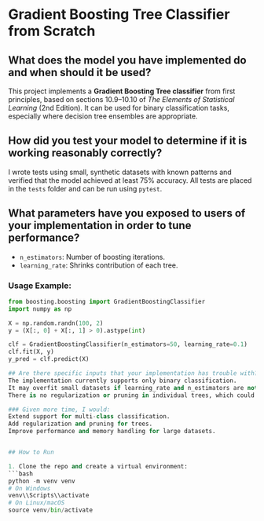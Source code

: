# Gradient Boosting Tree Classifier from Scratch

## What does the model you have implemented do and when should it be used?
This project implements a **Gradient Boosting Tree classifier** from first principles, based on sections 10.9–10.10 of *The Elements of Statistical Learning* (2nd Edition). It can be used for binary classification tasks, especially where decision tree ensembles are appropriate.

## How did you test your model to determine if it is working reasonably correctly?
I wrote tests using small, synthetic datasets with known patterns and verified that the model achieved at least 75% accuracy. All tests are placed in the `tests` folder and can be run using `pytest`.

## What parameters have you exposed to users of your implementation in order to tune performance?
- `n_estimators`: Number of boosting iterations.
- `learning_rate`: Shrinks contribution of each tree.

### Usage Example:
```python
from boosting.boosting import GradientBoostingClassifier
import numpy as np

X = np.random.randn(100, 2)
y = (X[:, 0] + X[:, 1] > 0).astype(int)

clf = GradientBoostingClassifier(n_estimators=50, learning_rate=0.1)
clf.fit(X, y)
y_pred = clf.predict(X)

## Are there specific inputs that your implementation has trouble with? Given more time, could you work around these or is it fundamental?
The implementation currently supports only binary classification.
It may overfit small datasets if learning_rate and n_estimators are not tuned carefully.
There is no regularization or pruning in individual trees, which could make the model sensitive to noise.

### Given more time, I would:
Extend support for multi-class classification.
Add regularization and pruning for trees.
Improve performance and memory handling for large datasets.


## How to Run

1. Clone the repo and create a virtual environment:
```bash
python -m venv venv
# On Windows
venv\\Scripts\\activate
# On Linux/macOS
source venv/bin/activate
